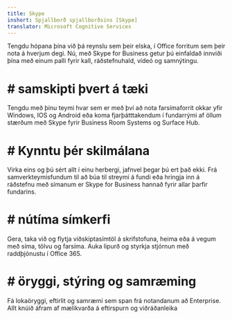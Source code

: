 ```yaml
---
title: Skype
inshort: Spjallborð spjallborðsins [Skype]
translator: Microsoft Cognitive Services
---
```


Tengdu hópana þína við þá reynslu sem þeir elska, í Office forritum sem þeir nota á hverjum degi. Nú, með Skype for Business getur þú einfaldað innviði þína með einum palli fyrir kall, ráðstefnuhald, vídeó og samnýtingu. 

# # samskipti þvert á tæki
Tengdu með þínu teymi hvar sem er með því að nota farsímaforrit okkar yfir Windows, IOS og Android eða koma fjarþátttakendum í fundarrými af öllum stærðum með Skype fyrir Business Room Systems og Surface Hub.

# # Kynntu þér skilmálana
Virka eins og þú sért allt í einu herbergi, jafnvel þegar þú ert það ekki. Frá samverkteymisfundum til að búa til streymi á fundi eða hringja inn á ráðstefnu með símanum er Skype for Business hannað fyrir allar þarfir fundarins. 

# # nútíma símkerfi
Gera, taka við og flytja viðskiptasímtöl á skrifstofuna, heima eða á vegum með síma, tölvu og farsíma. Auka lipurð og styrkja stjórnun með raddþjónustu í Office 365. 

# # öryggi, stýring og samræming
Fá lokaöryggi, eftirlit og samræmi sem span frá notandanum að Enterprise. Allt knúið áfram af mælikvarða á eftirspurn og viðráðanleika 



